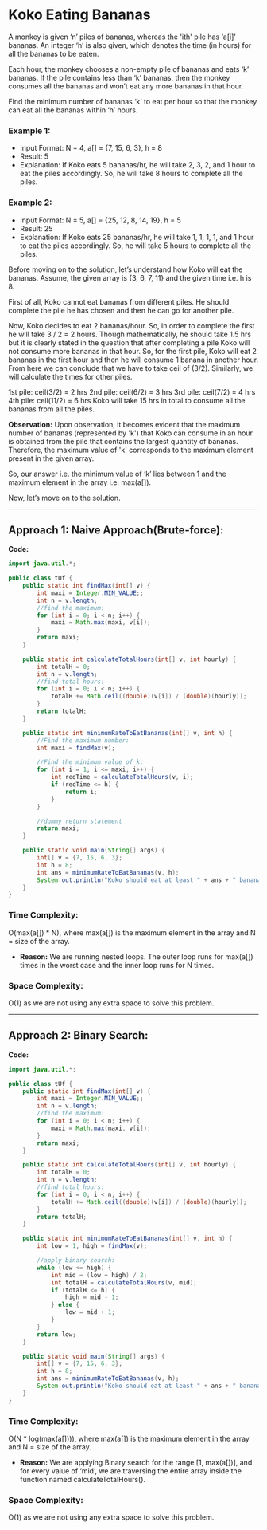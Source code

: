# Koko Eating Bananas
A monkey is given ‘n’ piles of bananas, whereas the 'ith' pile has ‘a[i]’ bananas. An integer ‘h’ is also given, which denotes the time (in hours) for all the bananas to be eaten.

Each hour, the monkey chooses a non-empty pile of bananas and eats ‘k’ bananas. If the pile contains less than ‘k’ bananas, then the monkey consumes all the bananas and won’t eat any more bananas in that hour.

Find the minimum number of bananas ‘k’ to eat per hour so that the monkey can eat all the bananas within ‘h’ hours.

### Example 1:
- Input Format: N = 4, a[] = {7, 15, 6, 3}, h = 8
- Result: 5
- Explanation:
 If Koko eats 5 bananas/hr, he will take 2, 3, 2, and 1 hour to eat the piles accordingly. So, he will take 8 hours to complete all the piles.  

### Example 2:
- Input Format: N = 5, a[] = {25, 12, 8, 14, 19}, h = 5
- Result: 25
- Explanation:
 If Koko eats 25 bananas/hr, he will take 1, 1, 1, 1, and 1 hour to eat the piles accordingly. So, he will take 5 hours to complete all the piles.


Before moving on to the solution, let’s understand how Koko will eat the bananas. Assume, the given array is {3, 6, 7, 11} and the given time i.e. h is 8. 

First of all, Koko cannot eat bananas from different piles. He should complete the pile he has chosen and then he can go for another pile.

Now, Koko decides to eat 2 bananas/hour. So, in order to complete the first he will take
3 / 2 = 2 hours. Though mathematically, he should take 1.5 hrs but it is clearly stated in the question that after completing a pile Koko will not consume more bananas in that hour. So, for the first pile, Koko will eat 2 bananas in the first hour and then he will consume 1 banana in another hour. 
From here we can conclude that we have to take ceil of (3/2). Similarly, we will calculate the times for other piles.

1st pile: ceil(3/2) = 2 hrs
2nd pile: ceil(6/2) = 3 hrs
3rd pile: ceil(7/2) = 4 hrs
4th pile: ceil(11/2) = 6 hrs
Koko will take 15 hrs in total to consume all the bananas from all the piles. 

**Observation:** Upon observation, it becomes evident that the maximum number of bananas (represented by 'k') that Koko can consume in an hour is obtained from the pile that contains the largest quantity of bananas. Therefore, the maximum value of 'k' corresponds to the maximum element present in the given array.

So, our answer i.e. the minimum value of ‘k’ lies between 1 and the maximum element in the array i.e. max(a[]).

Now, let’s move on to the solution.

---

## Approach 1: Naive Approach(Brute-force): 

**Code:**
```java
import java.util.*;

public class tUf {
    public static int findMax(int[] v) {
        int maxi = Integer.MIN_VALUE;;
        int n = v.length;
        //find the maximum:
        for (int i = 0; i < n; i++) {
            maxi = Math.max(maxi, v[i]);
        }
        return maxi;
    }

    public static int calculateTotalHours(int[] v, int hourly) {
        int totalH = 0;
        int n = v.length;
        //find total hours:
        for (int i = 0; i < n; i++) {
            totalH += Math.ceil((double)(v[i]) / (double)(hourly));
        }
        return totalH;
    }

    public static int minimumRateToEatBananas(int[] v, int h) {
        //Find the maximum number:
        int maxi = findMax(v);

        //Find the minimum value of k:
        for (int i = 1; i <= maxi; i++) {
            int reqTime = calculateTotalHours(v, i);
            if (reqTime <= h) {
                return i;
            }
        }

        //dummy return statement
        return maxi;
    }

    public static void main(String[] args) {
        int[] v = {7, 15, 6, 3};
        int h = 8;
        int ans = minimumRateToEatBananas(v, h);
        System.out.println("Koko should eat at least " + ans + " bananas/hr.");
    }
}
```
### Time Complexity: 
O(max(a[]) * N), where max(a[]) is the maximum element in the array and N = size of the array.
- **Reason:** We are running nested loops. The outer loop runs for max(a[]) times in the worst case and the inner loop runs for N times.

### Space Complexity: 
O(1) as we are not using any extra space to solve this problem.

---

## Approach 2: Binary Search:

**Code:**
```java
import java.util.*;

public class tUf {
    public static int findMax(int[] v) {
        int maxi = Integer.MIN_VALUE;;
        int n = v.length;
        //find the maximum:
        for (int i = 0; i < n; i++) {
            maxi = Math.max(maxi, v[i]);
        }
        return maxi;
    }

    public static int calculateTotalHours(int[] v, int hourly) {
        int totalH = 0;
        int n = v.length;
        //find total hours:
        for (int i = 0; i < n; i++) {
            totalH += Math.ceil((double)(v[i]) / (double)(hourly));
        }
        return totalH;
    }

    public static int minimumRateToEatBananas(int[] v, int h) {
        int low = 1, high = findMax(v);

        //apply binary search:
        while (low <= high) {
            int mid = (low + high) / 2;
            int totalH = calculateTotalHours(v, mid);
            if (totalH <= h) {
                high = mid - 1;
            } else {
                low = mid + 1;
            }
        }
        return low;
    }

    public static void main(String[] args) {
        int[] v = {7, 15, 6, 3};
        int h = 8;
        int ans = minimumRateToEatBananas(v, h);
        System.out.println("Koko should eat at least " + ans + " bananas/hr.");
    }
}
```
### Time Complexity:
O(N * log(max(a[]))), where max(a[]) is the maximum element in the array and N = size of the array.
- **Reason:** We are applying Binary search for the range [1, max(a[])], and for every value of ‘mid’, we are traversing the entire array inside the function named calculateTotalHours().

### Space Complexity:
O(1) as we are not using any extra space to solve this problem.
